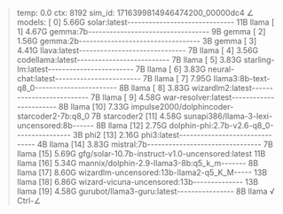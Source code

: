 > temp: 0.0 ctx: 8192 sim_id: 1716399814946474200_00000dc4
∠ models:
 [ 0] 5.66G solar:latest------------------------------ 11B                 llama
 [ 1] 4.67G gemma:7b---------------------------------- 9B                  gemma
 [ 2] 1.56G gemma:2b---------------------------------- 3B                  gemma
 [ 3] 4.41G llava:latest------------------------------ 7B                  llama
 [ 4] 3.56G codellama:latest-------------------------- 7B                  llama
 [ 5] 3.83G starling-lm:latest------------------------ 7B                  llama
 [ 6] 3.83G neural-chat:latest------------------------ 7B                  llama
 [ 7] 7.95G llama3:8b-text-q8_0----------------------- 8B                  llama
 [ 8] 3.83G wizardlm2:latest-------------------------- 7B                  llama
 [ 9] 4.58G war-resolver:latest----------------------- 8B                  llama
 [10] 7.33G impulse2000/dolphincoder-starcoder2-7b:q8_0 7B             starcoder2
 [11] 4.58G sunapi386/llama-3-lexi-uncensored:8b------ 8B                  llama
 [12] 2.75G dolphin-phi:2.7b-v2.6-q8_0---------------- 3B                   phi2
 [13] 2.16G phi3:latest------------------------------- 4B                  llama
 [14] 3.83G mistral:7b-------------------------------- 7B                  llama
 [15] 5.69G gfg/solar-10.7b-instruct-v1.0-uncensored:latest 11B                 llama
 [16] 5.34G mannix/dolphin-2.9-llama3-8b:q5_k_m------- 8B                  llama
 [17] 8.60G wizardlm-uncensored:13b-llama2-q5_K_M----- 13B                 llama
 [18] 6.86G wizard-vicuna-uncensored:13b-------------- 13B                 llama
 [19] 4.58G gurubot/llama3-guru:latest---------------- 8B                  llama
√ Ctrl-∠
